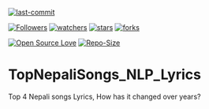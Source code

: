 [![last-commit](https://img.shields.io/github/last-commit/kprabesh/TopNepaliSongs_NLP_Lyrics)](../../graphs/commit-activity)

[![Followers](https://img.shields.io/github/followers/kprabesh?style=social)](https://github.com/kprabesh?tab=followers)
[![watchers](https://img.shields.io/github/watchers/kprabesh/TopNepaliSongs_NLP_Lyrics?style=social)](../../watchers)
[![stars](https://img.shields.io/github/stars/kprabesh/TopNepaliSongs_NLP_Lyrics?style=social)](../../stargazers)
[![forks](https://img.shields.io/github/forks/kprabesh/TopNepaliSongs_NLP_Lyrics?style=social)](../../network/members)

[![Open Source Love](https://badges.frapsoft.com/os/v1/open-source.svg?v=103)](https://kprabesh.github.io/fund.html)
[![Repo-Size](https://img.shields.io/github/repo-size/kprabesh/TopNepaliSongs_NLP_Lyrics.svg)](../../archive/master.zip)

# TopNepaliSongs_NLP_Lyrics
Top 4 Nepali songs Lyrics, How has it changed over years?
